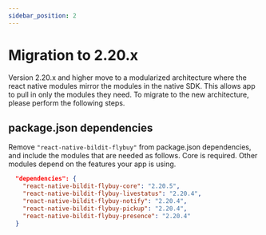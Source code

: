 ```yaml
---
sidebar_position: 2
---
```


# Migration to 2.20.x

Version 2.20.x and higher move to a modularized architecture where the react native modules mirror the modules in the native SDK. This allows app to pull in only the modules they need. To migrate to the new architecture, please perform the following steps.

## package.json dependencies

Remove `"react-native-bildit-flybuy"` from package.json dependencies, and include the modules that are needed as follows. Core is required. Other modules depend on the features your app is using.

```json
  "dependencies": {
    "react-native-bildit-flybuy-core": "2.20.5",
    "react-native-bildit-flybuy-livestatus": "2.20.4",
    "react-native-bildit-flybuy-notify": "2.20.4",
    "react-native-bildit-flybuy-pickup": "2.20.4",
    "react-native-bildit-flybuy-presence": "2.20.4"
  }